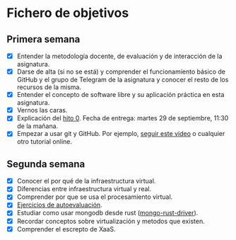 # Fichero de objetivos

## Primera semana

- [x] Entender la metodología docente, de evaluación y de interacción de la asignatura.
- [x] Darse de alta (si no se está) y comprender el funcionamiento básico de GitHub y el grupo de Telegram de la asignatura y conocer el resto de los recursos de la misma.
- [x] Entender el concepto de software libre y su aplicación práctica en esta asignatura.
- [x] Vernos las caras.
- [x] Explicación del [hito 0](http://jj.github.io/IV/documentos/proyecto/0.Repositorio). Fecha de entrega: martes 29 de septiembre, 11:30 de la mañana.
- [x] Empezar a usar git y GitHub. Por ejemplo, [seguir este vídeo](https://www.youtube.com/watch?v=gmXyJI01qa8) o cualquier otro tutorial online.

## Segunda semana

- [x] Conocer el por qué de la infraestructura virtual.
- [x] Diferencias entre infraestructura virtual y real.
- [x] Comprender por que se usa el procesamiento virtual.
- [x] [Ejercicios de autoevaluación](https://github.com/yabirgb/IV-autoevaluacion/tree/master/introduccion-iv).
- [x] Estudiar como usar mongodb desde rust ([mongo-rust-driver](https://github.com/mongodb/mongo-rust-driver)).
- [x] Recordar conceptos sobre virtualización y metodos que existen.
- [x] Comprender el escrepto de XaaS.